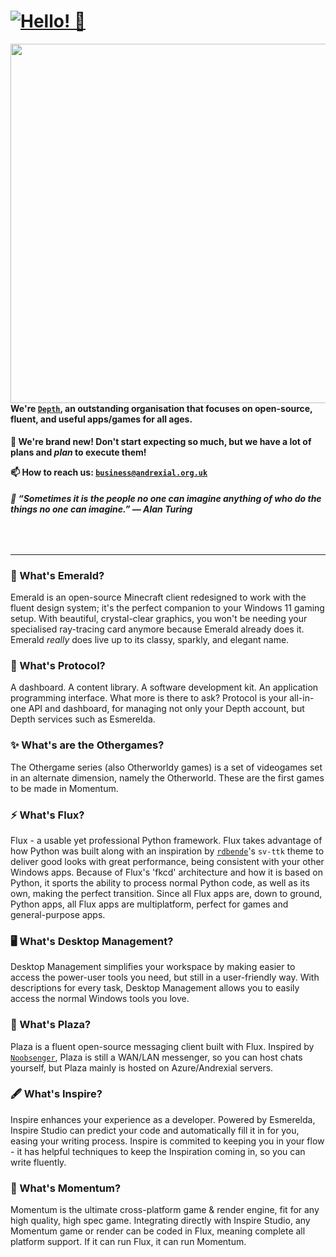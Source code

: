 # <a href="https://github.com/OpenAndrexial"><img alt="Hello! 👋" src="https://readme-typing-svg.demolab.com?font=Segoe+UI&duration=1000&pause=2500&color=F7F7F7&width=435&lines=Hello!+%F0%9F%91%8B;%E3%81%93%E3%82%93%E3%81%AB%E3%81%A1%E3%81%AF%EF%BC%81+%F0%9F%91%8B;%C2%A1Hola!+%F0%9F%91%8B;Ciao!+%F0%9F%91%8B;Oi!+%F0%9F%91%8B;Salut!+%F0%9F%91%8B;Salve!+%F0%9F%91%8B;Hallo!+%F0%9F%91%8B" /><a/>

<a href="https://github.com/OpenAndrexial"><img align="left" src="https://user-images.githubusercontent.com/71598437/189516578-6acd4c56-7b4e-4d62-99b4-d3ad2e184696.png" width="575"/><a/>

<!--<img align="right" src="https://metrics.lecoq.io/OpenAndrexial?template=classic&languages=1&introduction=1&achievements=1&base=header%2C%20activity%2C%20community%2C%20repositories%2C%20metadata&base.indepth=false&base.hireable=false&base.skip=false&languages=false&languages.limit=8&languages.threshold=0%25&languages.other=false&languages.colors=github&languages.sections=most-used&languages.indepth=false&languages.analysis.timeout=15&languages.categories=markup%2C%20programming&languages.recent.categories=markup%2C%20programming&languages.recent.load=300&languages.recent.days=14&introduction=false&introduction.title=true&achievements=false&achievements.threshold=C&achievements.secrets=true&achievements.display=detailed&achievements.limit=0&config.timezone=Europe%2FLondon&config.octicon=true" width="300" />-->

#### We're [`Depth`](https://github.com/OpenAndrexial), an outstanding organisation that focuses on open-source, fluent, and useful apps/games for all ages.

**🌱 We're brand new! Don't start expecting so much, but we have a lot of plans and *plan* to execute them!**

**📫 How to reach us: [`business@andrexial.org.uk`](mailto:business@andrexial.org.uk)**

###### **💬 “Sometimes it is the people no one can imagine anything of who do the things no one can imagine.” ― Alan Turing**

<br/>

---

### 💎 What's Emerald?

Emerald is an open-source Minecraft client redesigned to work with the fluent design system; it's the perfect companion to your Windows 11 gaming setup. With beautiful, crystal-clear graphics, you won't be needing your specialised ray-tracing card anymore because Emerald already does it. Emerald *really* does live up to its classy, sparkly, and elegant name.

### 🔗 What's Protocol?

A dashboard. A content library. A software development kit. An application programming interface. What more is there to ask? Protocol is your all-in-one API and dashboard, for managing not only your Depth account, but Depth services such as Esmerelda.

### ✨ What's are the Othergames?

The Othergame series (also Otherworldy games) is a set of videogames set in an alternate dimension, namely the Otherworld. These are the first games to be made in Momentum.

### ⚡ What's Flux?

Flux - a usable yet professional Python framework. Flux takes advantage of how Python was built along with an inspiration by [`rdbende`](https://github.com/rdbende)'s `sv-ttk` theme to deliver good looks with great performance, being consistent with your other Windows apps. Because of Flux's 'fkcd' architecture and how it is based on Python, it sports the ability to process normal Python code, as well as its own, making the perfect transition. Since all Flux apps are, down to ground, Python apps, all Flux apps are multiplatform, perfect for games and general-purpose apps.

### 🖥️ What's Desktop Management?

Desktop Management simplifies your workspace by making easier to access the power-user tools you need, but still in a user-friendly way. With descriptions for every task, Desktop Management allows you to easily access the normal Windows tools you love.

### 🎍 What's Plaza?

Plaza is a fluent open-source messaging client built with Flux. Inspired by [`Noobsenger`](https://github.com/NoobNotFound/Noobsenger), Plaza is still a WAN/LAN messenger, so you can host chats yourself, but Plaza mainly is hosted on Azure/Andrexial servers.

### 🖋️ What's Inspire?

Inspire enhances your experience as a developer. Powered by Esmerelda, Inspire Studio can predict your code and automatically fill it in for you, easing your writing process. Inspire is commited to keeping you in your flow - it has helpful techniques to keep the Inspiration coming in, so you can write fluently.

### 🚈 What's Momentum?

Momentum is the ultimate cross-platform game & render engine, fit for any high quality, high spec game. Integrating directly with Inspire Studio, any Momentum game or render can be coded in Flux, meaning complete all platform support. If it can run Flux, it can run Momentum.
